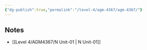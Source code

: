 ```yaml
---
{"dg-publish":true,"permalink":"/level-4/agm-4367/agm-4367/"}
---
```


## Notes
- [[Level 4/AGM4367/N Unit-01 \| N Unit-01]]
<!--a
- [[Level 4/AGM4367/N Unit-02 S-06\|N UNIT-02 S-06]]
- [[Level 4/AGM4367/N Unit-02 S-07\|N UNIT-02 S-07]]
- [[Level 4/AGM4367/N Unit-02 S-08\|N UNIT-02 S-08]]
- [[Level 4/AGM4367/N Unit-02 S-09\|N UNIT-02 S-09]]
- [[Level 4/AGM4367/N Unit-02 S-10\|N UNIT-02 S-10]]
- [[Level 4/AGM4367/N Unit-02 S-11\|N UNIT-02 S-11]]
- [[Level 4/AGM4367/N Unit-02 S-12\|N UNIT-02 S-12]]
- [[Level 4/AGM4367/N Unit-02 S-13\|N UNIT-02 S-13]]
- [[Level 4/AGM4367/N Unit-02 S-14\|N UNIT-02 S-14]]
- [[Level 4/AGM4367/N Unit-02 S-15\|N UNIT-02 S-15]]
- [[Level 4/AGM4367/N Unit-03 S-16\|N Unit-03 S-16]]
- [[Level 4/AGM4367/N Unit-03 S-17\|N Unit-03 S-17]]
- [[Level 4/AGM4367/N Unit-03 S-18\|N Unit-03 S-18]]
- [[Level 4/AGM4367/N Unit-03 S-19\|N Unit-03 S-19]]

## Flashcards
- [[Level 4/AGM4367/FC\|FC]]
## Q & A
- [[Level 4/AGM4367/Q Unit-02 S-06\|Q Unit-02 S-06]]
- [[Level 4/AGM4367/Q Unit-02 S-07\|Q Unit-02 S-07]]
- [[Level 4/AGM4367/Q Unit-02 S-08\|Q Unit-02 S-08]]
- [[Level 4/AGM4367/Q Unit-02 S-09\|Q Unit-02 S-09]]
- [[Level 4/AGM4367/Q Unit-02 S-10\|Q Unit-02 S-10]]
- [[Level 4/AGM4367/Q Unit-02 S-11\|Q Unit-02 S-11]]
- [[Level 4/AGM4367/Q Unit-02 S-12\|Q Unit-02 S-12]]
- [[Level 4/AGM4367/Q Unit-03 S-16\|Q Unit-03 S-16]]
-->